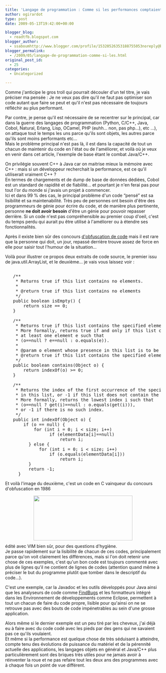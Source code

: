 ```yaml
---
title: 'Langage de programmation : Comme si les performances comptaient …'
author: ogirardot
type: post
date: 2009-05-13T19:42:00+00:00

blogger_blog:
  - readtfb.blogspot.com
blogger_author:
  - ssaboumhttp://www.blogger.com/profile/15320526353188755053noreply@blogger.com
blogger_permalink:
  - /2009/05/langage-de-programmation-comme-si-les.html
original_post_id:
  - 25
categories:
  - Uncategorized

---
```

Comme j'anticipe le gros troll qui pourrait découler d'un tel titre, je vais préciser ma pensée : Je ne veux pas dire qu'il ne faut pas optimiser son code autant que faire se peut et qu'il n'est pas nécessaire de toujours réfléchir au plus performant.
<!--more-->
Par contre, je pense qu'il est nécessaire de se recentrer sur le principal, car dans la guerre des langages de programmation (Python, C/C++, Java, Cobol, Natural, Erlang, Lisp, OCamel, PHP (euhh... non, pas php...), etc ...), on attaque tout le temps les uns parce qu'ils sont objets, les autres parce qu'ils sont moins performants etc...  
Mais le problème principal n'est pas là, il est dans la capacité de tout un chacun de maintenir du code en l'état ou de l'améliorer, et voilà où je veux en venir dans cet article, l'exemple de base étant le combat Java/C++.

On privilégie souvent C++ à Java car on maitrise mieux la mémoire avec C++ : mais si un développeur recherchait la performance, est ce qu'il utiliserait vraiment C++ ?  
En termes de chargements et de dump de base de données dédiées, Cobol est un standard de rapidité et de fiabilité... et pourtant je n'en ferai pas pour tout l'or du monde si j'avais un projet à commencer.  
Ici et dans 99 % des cas, le principal problème d'un code &#8220;pensé&#8221; est sa lisibilité et sa maintenabilité. Très peu de personnes ont besoin d'être des programmeurs de génie pour écrire du code, et de manière plus pertinente, personne <span style="font-weight:bold;">ne doit avoir besoin</span> d'être un génie pour pouvoir repasser derrière. Si un code n'est pas compréhensible au premier coup d'oeil, c'est du temps perdu qui aurait pu être utilisé à l'améliorer ou à étendre ses fonctionnalités.

Après il existe bien sûr des concours [d'obfuscation de code][1] mais il est rare que la personne qui doit, un jour, repassé derrière trouve assez de force en elle pour saisir tout l'humour de la situation...

Voilà pour illustrer ce propos deux extraits de code source, le premier issu de java.util.ArrayList, et le deuxième... je vais vous laissez voir :

<pre><br />   /**<br />    * Returns <tt>true</tt> if this list contains no elements.<br />    *<br />    * @return <tt>true</tt> if this list contains no elements<br />    */<br />   public boolean isEmpty() {<br />       return size == 0;<br />   }<br /><br />   /**<br />    * Returns <tt>true</tt> if this list contains the specified element.<br />    * More formally, returns <tt>true</tt> if and only if this list contains<br />    * at least one element <tt>e</tt> such that<br />    * <tt>(o==null ? e==null : o.equals(e))</tt>.<br />    *<br />    * @param o element whose presence in this list is to be tested<br />    * @return <tt>true</tt> if this list contains the specified element<br />    */<br />   public boolean contains(Object o) {<br />       return indexOf(o) &gt;= 0;<br />   }<br /><br />   /**<br />    * Returns the index of the first occurrence of the specified element<br />    * in this list, or -1 if this list does not contain the element.<br />    * More formally, returns the lowest index <tt>i</tt> such that<br />    * <tt>(o==null ? get(i)==null : o.equals(get(i)))</tt>,<br />    * or -1 if there is no such index.<br />    */<br />   public int indexOf(Object o) {<br />       if (o == null) {<br />           for (int i = 0; i &lt; size; i++)<br />                 if (elementData[i]==null)<br />                     return i;<br />         } else {<br />             for (int i = 0; i &lt; size; i++)<br />                 if (o.equals(elementData[i]))<br />                     return i;<br />         }<br />         return -1;<br />     }<br /></pre>

Et voilà l'image du deuxième, c'est un code en C vainqueur du concours d'obfuscation en 1986

[<img decoding="async" style="margin:0 auto 10px;display:block;text-align:center;cursor:pointer;width:320px;height:145px;" src="http://4.bp.blogspot.com/_qTrjuYjK_hI/Sgst_gxgXlI/AAAAAAAAACo/hPtMChCK6JQ/s320/marshall.png" alt="" border="0" />][2]édité avec VIM bien sûr, pour des questions d'hygiène.  
Je passe rapidement sur la lisibilité de chacun de ces codes, principalement parce qu'on voit clairement les différences, mais si l'on doit retenir une chose de ces exemples, c'est qu'un bon code est toujours commenté avec plus de lignes qu'il ne contient de lignes de codes (attention quand même à préciser le but du programme plutôt que tomber dans le descriptif du code...).

C'est une exemple, car la Javadoc et les outils développés pour Java ainsi que les analyseurs de code comme [FindBugs][3] <span style="text-decoration:underline;"></span>et les formatteurs intégré dans les Environnement de développements comme Eclipse, permettent à tout un chacun de faire du code propre, lisible pour qu'ainsi on ne se retrouve pas avec des bouts de code impénetrables au sein d'une grosse application.

Alors même si le dernier exemple est un peu tiré par les cheveux, j'ai déjà eu à faire avec du code codé avec les pieds par des gens qui ne savaient pas ce qu'ils voulaient.  
Et même si la performance est quelque chose de très séduisant à atteindre, compte tenu des évolutions de puissance du matériel et de la pérennité actuelle des applications, les langages objets en général et Java/C++ plus particulièrement sont des briques très utiles pour ne jamais avoir à réinventer la roue et ne pas refaire tout les deux ans des programmes avec à chaque fois un point de vue différent.

 [1]: http://en.wikipedia.org/wiki/Code_obfuscation
 [2]: http://4.bp.blogspot.com/_qTrjuYjK_hI/Sgst_gxgXlI/AAAAAAAAACo/hPtMChCK6JQ/s1600-h/marshall.png
 [3]: http://findbugs.sourceforge.net/